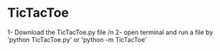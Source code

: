 # TicTacToe
1- Download the TicTacToe.py file /n
2- open terminal and run a file by 'python TicTacToe.py' or 'python -m TicTacToe'
